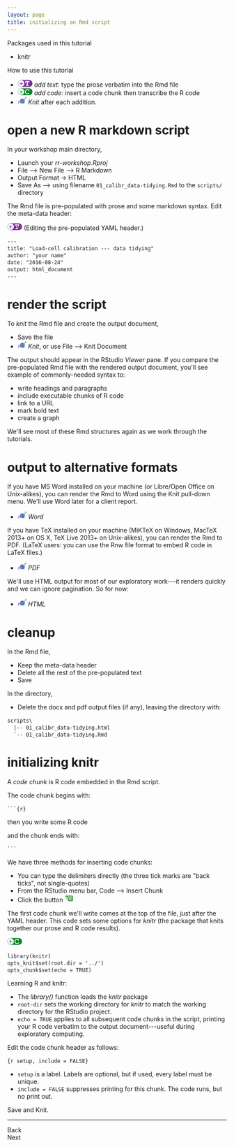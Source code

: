 ```yaml
---
layout: page
title: initializing an Rmd script
---
```






Packages used in this tutorial 

- knitr

How to use this tutorial 

- ![](../resources/images/text-icon.png)<!-- --> *add text*: type the prose verbatim into the Rmd file 
- ![](../resources/images/code-icon.png)<!-- --> *add code*: insert a code chunk then transcribe the R code 
- ![](../resources/images/knit-icon.png)<!-- --> *Knit* after each addition. 

# open a new R markdown script 

In your workshop main directory, 

- Launch your *rr-workshop.Rproj* 
- File --> New File --> R Markdown 
- Output Format -> HTML 
- Save As --> using filename `01_calibr_data-tidying.Rmd` to the `scripts/` directory

The Rmd file is pre-populated with prose and some markdown syntax. Edit the meta-data header:

![](../resources/images/text-icon.png)<!-- --> (Editing the pre-populated YAML header.)

    ---
    title: "Load-cell calibration --- data tidying"
    author: "your name"
    date: "2016-08-24"
    output: html_document
    ---




# render the script 

To *knit* the Rmd file and create the output document, 

- Save the file 
- ![](../resources/images/knit-icon.png)<!-- --> *Knit*, or use File --> Knit Document

The output should appear in the RStudio *Viewer* pane. If you compare the pre-populated Rmd file with the rendered output document, you'll see example of commonly-needed syntax to:  

- write headings and paragraphs 
- include executable chunks of R code 
- link to a URL 
- mark bold text  
- create a graph 

We'll see most of these Rmd structures again as we work through the tutorials. 


# output to alternative formats 

If you have MS Word installed on your machine (or Libre/Open Office on Unix-alikes), you can render the Rmd to Word using the Knit pull-down menu. We'll use Word later for a client report. 

- ![](../resources/images/knit-icon.png)<!-- --> *Word* 

If you have TeX installed on your machine (MiKTeX on Windows, MacTeX 2013+ on OS X, TeX Live 2013+ on Unix-alikes), you can render the Rmd to PDF. (LaTeX users: you can use the Rnw file format to embed R code in LaTeX files.)

- ![](../resources/images/knit-icon.png)<!-- --> *PDF* 

We'll use HTML output for most of our exploratory work---it renders quickly and we can ignore pagination. So for now: 

- ![](../resources/images/knit-icon.png)<!-- --> *HTML* 


# cleanup  

In the Rmd file, 

- Keep the meta-data header 
- Delete all the rest of the pre-populated text
- Save

In the directory, 

- Delete the docx and pdf output files (if any), leaving the directory with: 

```
scripts\
  |-- 01_calibr_data-tidying.html 
  `-- 01_calibr_data-tidying.Rmd 
```


# initializing knitr

A *code chunk* is R code embedded in the Rmd script. 

The code chunk begins with:
<pre><code>```{r}</code></pre>

then you write some R code

and the chunk ends with: 
<pre><code>```</code></pre>

We have three methods for inserting code chunks: 

- You can type the delimiters directly (the three tick marks are "back ticks", not single-quotes)
- From the RStudio menu bar, Code --> Insert Chunk 
- Click the button ![](../resources/images/insert-code-chunk-icon.png)

The first code chunk we'll write comes at the top of the file, just after the YAML header. This code sets some options for *knitr* (the package that knits together our prose and R code results). 

![](../resources/images/code-icon.png)<!-- --> 

    library(knitr)
    opts_knit$set(root.dir = '../')
    opts_chunk$set(echo = TRUE)

Learning R and knitr:

- The *library()* function loads the *knitr* package
- `root-dir` sets the working directory for *knitr* to match the working directory for the RStudio project.  
- `echo = TRUE` applies to all subsequent code chunks in the script,  printing your R code verbatim to the output document---useful during exploratory computing. 

Edit the code chunk header as follows:

    {r setup, include = FALSE}

- `setup` is a label. Labels are optional, but if used, every label must be unique.
- `include = FALSE` suppresses printing for this chunk. The code runs, but no print out.


Save and Knit. 







--- 
Back<br>
Next



